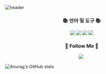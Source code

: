 ![header](https://capsule-render.vercel.app/api?type=Waving&color=auto&height=300&section=header&text=Hi!%20there&fontSize=90)

 <h3 align="center">📚 언어 및 도구 📚</h3>
 <p align="center">
 
 <div align="center">
  <img src="https://img.shields.io/badge/Swift-F05138?style=flat&logo=Swift&logoColor=white">
  <img src="https://img.shields.io/badge/SwiftUI-F05138?style=flat&logo=Swift&logoColor=white">
  <img src="https://img.shields.io/badge/Combine-0099E5?style=flat&logo=Swift&logoColor=white">
  <img src="https://img.shields.io/badge/XCode-147EFB?style=flat&logo=XCode&logoColor=white">
	<br>

</div>

</p>


<h3 align="center">🍎 Follow Me 🍎</h3>
<p align="center">
  <a href="https://artistic-tortellini-9ca.notion.site/bc6f8beef05a49f29d6f6bac36223286"><img src="https://img.shields.io/badge/Notion-003791?style=for-the-badge&logo=Notion&logoColor=white"></a>&nbsp
</p>

![Anurag's GitHub stats](https://github-readme-stats.vercel.app/api?username=fito-daehyeon&show_icons=true&theme=radical)
